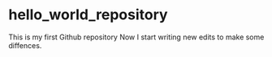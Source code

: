 # hello_world_repository
This is my first Github repository
Now I start writing new edits to make some diffences.
